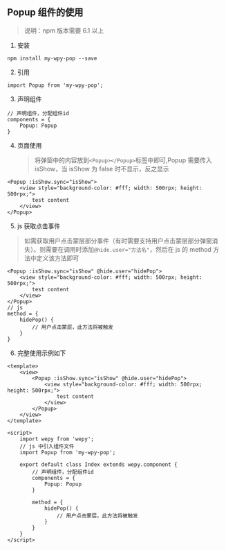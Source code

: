 ## Popup 组件的使用

> 说明：npm 版本需要 6.1 以上

1.  安装

```
npm install my-wpy-pop --save
```

2.  引用

```
import Popup from 'my-wpy-pop';
```

3.  声明组件

```
// 声明组件，分配组件id
components = {
    Popup: Popup
}
```

4.  页面使用
    > 将弹窗中的内容放到`<Popup></Popup>`标签中即可,Popup 需要传入 isShow，当 isShow 为 false 时不显示，反之显示

```
<Popup :isShow.sync="isShow">
    <view style="background-color: #fff; width: 500rpx; height: 500rpx;">
        test content
    </view>
</Popup>
```

5.  js 获取点击事件

> 如需获取用户点击蒙层部分事件（有时需要支持用户点击蒙层部分弹窗消失）。则需要在调用时添加`@hide.user="方法名"`，然后在 js 的 method 方法中定义该方法即可

```
<Popup :isShow.sync="isShow" @hide.user="hidePop">
    <view style="background-color: #fff; width: 500rpx; height: 500rpx;">
        test content
    </view>
</Popup>
// js
method = {
    hidePop() {
        // 用户点击蒙层，此方法将被触发
    }
}
```

6.  完整使用示例如下

```
<template>
    <view>
        <Popup :isShow.sync="isShow" @hide.user="hidePop">
            <view style="background-color: #fff; width: 500rpx; height: 500rpx;">
                test content
            </view>
        </Popup>
    </view>
</template>

<script>
    import wepy from 'wepy';
    // js 中引入组件文件
    import Popup from 'my-wpy-pop';

    export default class Index extends wepy.component {
        // 声明组件，分配组件id
        components = {
            Popup: Popup
        }

        method = {
            hidePop() {
                // 用户点击蒙层，此方法将被触发
            }
        }
    }
</script>
```

